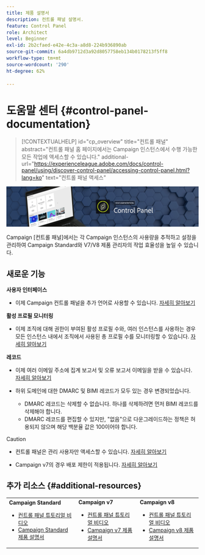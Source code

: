 ```yaml
---
title: 제품 설명서
description: 컨트롤 패널 설명서.
feature: Control Panel
role: Architect
level: Beginner
exl-id: 2b2cfaed-e42e-4c3a-a8d8-224b936890ab
source-git-commit: 6a4db9712d3a92d8057758eb134b0178213f5ff8
workflow-type: tm+mt
source-wordcount: '290'
ht-degree: 62%

---
```


# 도움말 센터 {#control-panel-documentation}

>[!CONTEXTUALHELP]
>id="cp_overview"
>title="컨트롤 패널"
>abstract="컨트롤 패널 홈 페이지에서는 Campaign 인스턴스에서 수행 가능한 모든 작업에 액세스할 수 있습니다."
>additional-url="https://experienceleague.adobe.com/docs/control-panel/using/discover-control-panel/accessing-control-panel.html?lang=ko" text="컨트롤 패널 액세스"

![](assets/do-not-localize/banner.png)

Campaign [컨트롤 패널]에서는 각 Campaign 인스턴스의 사용량을 추적하고 설정을 관리하여 Campaign Standard와 V7/V8 제품 관리자의 작업 효율성을 높일 수 있습니다.

## 새로운 기능

**사용자 인터페이스**

* 이제 Campaign 컨트롤 패널을 추가 언어로 사용할 수 있습니다. [자세히 알아보기](discover/using/discovering-the-interface.md#supported-languages-languages)

**활성 프로필 모니터링**

* 이제 조직에 대해 권한이 부여된 활성 프로필 수와, 여러 인스턴스를 사용하는 경우 모든 인스턴스 내에서 조직에서 사용된 총 프로필 수를 모니터링할 수 있습니다. [자세히 알아보기](performance-monitoring/using/active-profiles-monitoring.md)

**레코드**

* 이제 여러 이메일 주소에 집계 보고서 및 오류 보고서 이메일을 받을 수 있습니다. [자세히 알아보기](subdomains-certificates/using/dmarc.md)
* 하위 도메인에 대한 DMARC 및 BIMI 레코드가 모두 있는 경우 변경되었습니다.

   * DMARC 레코드는 삭제할 수 없습니다. 하나를 삭제하려면 먼저 BIMI 레코드를 삭제해야 합니다.
   * DMARC 레코드를 편집할 수 있지만, &quot;없음&quot;으로 다운그레이드하는 정책은 허용되지 않으며 해당 백분율 값은 100이어야 합니다.

>[!CAUTION]
>
>* 컨트롤 패널은 관리 사용자만 액세스할 수 있습니다. [자세히 알아보기](https://experienceleague.adobe.com/docs/control-panel/using/discover-control-panel/managing-permissions.html?lang=ko#discover-control-panel)
>
>* Campaign v7의 경우 배포 제한이 적용됩니다. [자세히 알아보기](faq.md#v7-restrictions)

## 추가 리소스 {#additional-resources}

<table>
    <tr>
        <td><b>Campaign Standard</b><br/>
        <ul>
            <li><a href="https://experienceleague.adobe.com/docs/campaign-standard-learn/control-panel/control-panel-overview.html?lang=ko">컨트롤 패널 튜토리얼 비디오</a></li>
            <li><a href="https://experienceleague.adobe.com/docs/campaign-standard/using/campaign-standard-home.html?lang=ko">Campaign Standard 제품 설명서</a></li>
        </ul>
        </td>
        <td><b>Campaign v7</b><br/>
        <ul>
            <li><a href="https://experienceleague.adobe.com/docs/campaign-classic-learn/control-panel/control-panel-overview.html?lang=ko">컨트롤 패널 튜토리얼 비디오</a></li>
            <li><a href="https://experienceleague.adobe.com/docs/campaign-classic/using/campaign-classic-home.html?lang=ko">Campaign v7 제품 설명서</a></li>
        </ul>
        </td>
        <td><b>Campaign v8</b><br/>
        <ul>
            <li><a href="https://experienceleague.adobe.com/docs/campaign-learn/control-panel/control-panel-overview.html?lang=ko">컨트롤 패널 튜토리얼 비디오</a></li>
            <li><a href="https://experienceleague.adobe.com/docs/campaign/campaign-v8/campaign-home.html?lang=ko">Campaign v8 제품 설명서</a></li>
        </ul>
        </td>
    </tr>
</table>
